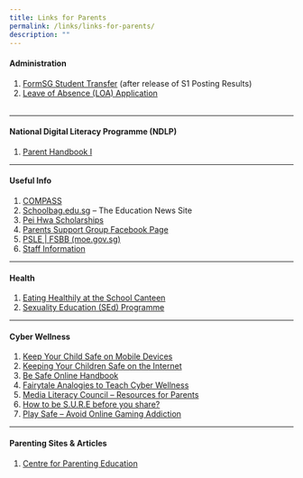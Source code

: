 ```yaml
---
title: Links for Parents
permalink: /links/links-for-parents/
description: ""
---
```

<h4>Administration</h4>
<ol>
<li><a href="https://form.gov.sg/5fdaf670f80bcd0012506a58" target="_blank" rel="noopener noreferrer">FormSG Student Transfer</a> (after release of S1 Posting Results)</li>
<li><a href="https://go.gov.sg/phss-loa-form" target="_blank" rel="noopener noreferrer">Leave of Absence (LOA) Application</a>
<div class="mceTemp">&nbsp;</div>
</li>
</ol><hr>
<h4>National Digital Literacy Programme (NDLP)</h4>
<ol>
<li><a href="https://drive.google.com/file/d/1yygqA326DclD4cE3ZBkq1xvmH9Cnx9Mc/view?usp=sharing" target="_blank" rel="noopener noreferrer">Parent Handbook I</a></li>
</ol><hr>
<h4>Useful Info</h4>
<ol>
<li><a href="http://www.moe.gov.sg/compass/" target="_blank" rel="noopener noreferrer">COMPASS</a></li>
<li><a href="https://www.schoolbag.edu.sg/" target="_blank" rel="noopener noreferrer">Schoolbag.edu.sg</a>&nbsp;&ndash; The Education News Site</li>
<li><a href="/our-partners/pei-hwa-alumni">Pei Hwa Scholarships</a></li>
<li><a href="http://www.facebook.com/groups/phss.psg/" target="_blank" rel="noopener noreferrer">Parents Support Group Facebook Page</a></li>
<li><a href="https://www.moe.gov.sg/microsites/psle-fsbb/index.html" target="_blank" rel="noopener noreferrer" data-saferedirecturl="https://www.google.com/url?q=https://www.moe.gov.sg/microsites/psle-fsbb/index.html&amp;source=gmail&amp;ust=1618903324088000&amp;usg=AFQjCNG_VhpZE7y2YvIk5AKxDbAyrLpcdg">PSLE | FSBB (moe.gov.sg)</a></li>
<li><a href="/about-us/staff-contact-info/">Staff Information</a></li>
</ol><hr>
<h4>Health</h4>
<ol>
<li><a href="https://www.healthhub.sg/live-healthy/511/Healthy%20meals%20in%20school" target="_blank" rel="noopener noreferrer">Eating Healthily at the School Canteen</a></li>
<li><a href="/programmes/sexuality-education/" target="_blank" rel="noopener noreferrer">Sexuality Education (SEd) Programme</a></li>
</ol><hr>
<h4>Cyber Wellness</h4>
<ol>
<li><a href="https://www.csa.gov.sg/gosafeonline/go-safe-for-me/for-parents/keep-your-child-safe-on-mobile-devices" target="_blank" rel="noopener noreferrer">Keep Your Child Safe on Mobile Devices</a></li>
<li><a href="https://www.csa.gov.sg/gosafeonline/go-safe-for-me/for-parents/keeping-your-children-safe-on-the-internet" target="_blank" rel="noopener noreferrer">Keeping Your Children Safe on the Internet</a></li>
<li><a href="https://www.csa.gov.sg/gosafeonline/resources/be-safe-online-handbook" target="_blank" rel="noopener noreferrer">Be Safe Online Handbook</a></li>
<li><a href="https://www.csa.gov.sg/gosafeonline/go-safe-for-me/for-parents/3-fairy-tale-analogies-for-your-children" target="_blank" rel="noopener noreferrer">Fairytale Analogies to Teach Cyber Wellness</a></li>
<li><a href="https://www.betterinternet.sg/Resources/Resources-Listing?topic=everything&amp;persona=parents" target="_blank" rel="noopener noreferrer">Media Literacy Council &ndash; Resources for Parents</a></li>
<li><a href="https://sure.nlb.gov.sg/blog/fake-news/fn0002" target="_blank" rel="noopener noreferrer">How to be S.U.R.E before you share?</a></li>
<li><a href="https://www.schoolbag.edu.sg/story/play-safe-avoid-online-gaming-addiction" target="_blank" rel="noopener noreferrer">Play Safe &ndash; Avoid Online Gaming Addiction</a></li>
</ol><hr>
<h4>Parenting Sites & Articles</h4>
<ol>
<li><a href="http://centerforparentingeducation.org/" target="_blank" rel="noopener noreferrer">Centre for Parenting Education</a></li>
</ol>